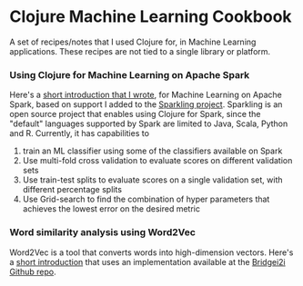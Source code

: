 # Clojure Machine Learning Cookbook

A set of recipes/notes that I used Clojure for, in Machine Learning applications.
These recipes are not tied to a single library or platform.

### Using Clojure for Machine Learning on Apache Spark

  Here's a [short introduction that I wrote](goo.gl/E8PfcD), for Machine Learning on Apache Spark, based on support I added to the [Sparkling project](http://github.com/gorillalabls/sparkling). Sparkling is an open source project that enables using Clojure for Spark, since the "default" languages supported by Spark are limited to Java, Scala, Python and R.
  Currently, it has capabilities to
  1. train an ML classifier using some of the classifiers available on Spark
  1. Use multi-fold cross validation to evaluate scores on different validation sets
  1. Use train-test splits to evaluate scores on a single validation set, with different percentage splits
  1. Use Grid-search to find the combination of hyper parameters that achieves the lowest error on the desired metric

### Word similarity analysis using Word2Vec

 Word2Vec is a tool that converts words into high-dimension vectors. Here's a [short introduction](https://github.com/Bridgei2i/clojure-word2vec/blob/master/doc/intro.md) that uses an implementation available at the [Bridgei2i Github repo](https://github.com/Bridgei2i/clojure-word2vec).

